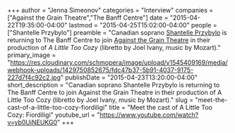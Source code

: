 +++
author = "Jenna Simeonov"
categories = "Interview"
companies = ["Against the Grain Theatre","The Banff Centre"]
date = "2015-04-22T19:35:00-04:00"
lastmod = "2015-04-25T15:02:00-04:00"
people = ["Shantelle Przybylo"]
preamble = "Canadian soprano [Shantelle Przybylo](http://shantelleprzybylo.com/) is returning to The Banff Centre to join [Against the Grain Theatre](http://againstthegraintheatre.com/) in their production of *A Little Too Cozy* (libretto by Joel Ivany, music by Mozart)."
primary_image = "https://res.cloudinary.com/schmopera/image/upload/v1545409169/media/webhook-uploads/1429750852675/fdc47b37-5b91-4037-9175-227d7f4c92c2.jpg"
publishDate = "2015-04-23T13:20:00-04:00"
short_description = "Canadian soprano Shantelle Przybylo is returning to The Banff Centre to join Against the Grain Theatre in their production of A Little Too Cozy (libretto by Joel Ivany, music by Mozart)."
slug = "meet-the-cast-of-a-little-too-cozy-fiordiligi"
title = "Meet the cast of A Little Too Cozy: Fiordiligi"
youtube_url = "https://www.youtube.com/watch?v=yb0UiNEUKG0"
+++


